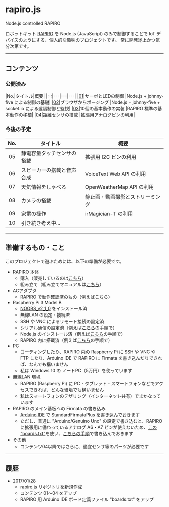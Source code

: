 # rapiro.js
Node.js controlled RAPIRO

ロボットキット [RAPIRO](https://github.com/mkokubun/rapiro.js.git) を Node.js (JavaScript) のみで制御することで IoT デバイスのようにする、個人的な趣味のプロジェクトです。
常に開発途上かつ気分次第です。


---

## コンテンツ

### 公開済み

|No.|タイトル|概要|
|:-:|---|---|---|
|[01](https://github.com/mkokubun/rapiro.js/tree/master/01)|サーボとLEDの制御     |Node.js + johnny-five による制御の基礎|
|[02](https://github.com/mkokubun/rapiro.js/tree/master/02)|ブラウザからポージング |Node.js + johnny-five + socket.io による遠隔制御と監視|
|[03](https://github.com/mkokubun/rapiro.js/tree/master/03)|10個の基本動作の実装   |RAPIRO 標準の基本動作の移植|
|[04](https://github.com/mkokubun/rapiro.js/tree/master/04)|距離センサの搭載      |拡張用アナログピンの利用|

### 今後の予定
|No.|タイトル|概要|
|:-:|---|---|
|05|静電容量タッチセンサの搭載 |拡張用 I2C ピンの利用|
|06|スピーカーの搭載と音声合成 |VoiceText Web API の利用|
|07|天気情報をしゃべる        |OpenWeatherMap API の利用|
|08|カメラの搭載              |静止画・動画撮影とストリーミング|
|09|家電の操作               |irMagician-T の利用|
|10|引き続き考え中...         | |


---

## 準備するもの・こと

このプロジェクトで遊ぶためには、以下の準備が必要です。

- RAPIRO 本体
    - 購入（販売しているのは[こちら](http://www.rapiro.com/ja/#buy)）
    - 組み立て（組み立てマニュアルは[こちら](http://www.rapiro.com/ja/assembly-manual/)）
- ACアダプタ
    - RAPIRO で動作確認済のもの（例えば[こちら](http://wiki.rapiro.com/page/ac-adaptor_ja/)）
- Raspberry Pi 3 Model B
    - [NOOBS_v2_1_0](https://www.raspberrypi.org/downloads/noobs/) をインストール済
    - 無線LAN の設定・接続済
    - SSH や VNC によるリモート接続の設定済
    - シリアル通信の設定済（例えば[こちら](http://qiita.com/mkoku/items/111e6ec21395065f0c28)の手順で）
    - Node.js のインストール済（例えば[こちら](http://qiita.com/mkoku/items/111e6ec21395065f0c28)の手順で）
    - RAPIRO 内に搭載済（例えば[こちら](http://qiita.com/mkoku/items/191ead1b62693003bf64)の手順で）
- PC
    - コーディングしたり、RAPIRO 内の Raspberry Pi に SSH や VNC や FTP したり、Arduino IDE で RAPIRO に Firmata を書き込んだりできれば、なんでも構いません
    - 私は Windows 10 の ノートPC（5万円）を使っています
- 無線LAN 環境
    - RAPIRO (Raspberry Pi) に PC・タブレット・スマートフォンなどでアクセスできれば、どんな環境でも構いません
    - 私はスマートフォンのテザリング（インターネット共有）でまかなっています
- RAPIRO のメイン基板への Firmata の書き込み
    - [Arduino IDE](https://www.arduino.cc/en/main/software) で StandardFirmataPlus を書き込んでおきます
    - ただし、普通に "Arduino/Genuino Uno" の設定で書き込むと、RAPIRO に拡張用に備わっているアナログ A6・A7 ピンが使えないため、[この "boards.txt"](https://github.com/mkokubun/rapiro.js/tree/master/arduino_boards.txt)を使い、[こちらの手順](http://qiita.com/mkoku/items/253b7b2869f0baba2fa2)で書き込んでおきます
- その他
    - コンテンツ04以降ではさらに、適宜センサ等のパーツが必要です

---

## 履歴

- 2017/01/28
    - rapiro.js リポジトリを新規作成
    - コンテンツ 01～04 をアップ
    - RAPIRO 用 Arduino IDE ボード定義ファイル "boards.txt" をアップ